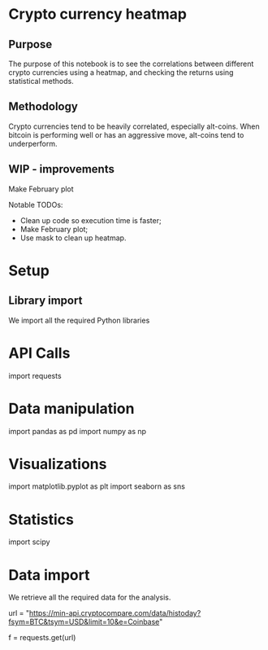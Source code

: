 <h1>Crypto currency heatmap</h1>

## Purpose
The purpose of this notebook is to see the correlations between different crypto currencies using a heatmap, and checking the returns using statistical methods. 

## Methodology
Crypto currencies tend to be heavily correlated, especially alt-coins. When bitcoin is performing well or has an aggressive move, alt-coins tend to underperform.

## WIP - improvements
Make February plot 

Notable TODOs:
- Clean up code so execution time is faster;
- Make February plot;
- Use mask to clean up heatmap.

# Setup

## Library import
We import all the required Python libraries
# API Calls
import requests

# Data manipulation
import pandas as pd
import numpy as np

# Visualizations
import matplotlib.pyplot as plt
import seaborn as sns

# Statistics
import scipy

# Data import
We retrieve all the required data for the analysis.

url = "https://min-api.cryptocompare.com/data/histoday?fsym=BTC&tsym=USD&limit=10&e=Coinbase"

f = requests.get(url)
